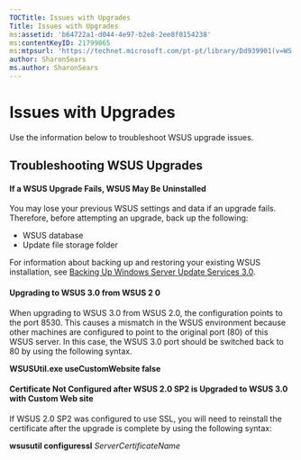 ```yaml
---
TOCTitle: Issues with Upgrades
Title: Issues with Upgrades
ms:assetid: 'b64722a1-d044-4e97-b2e8-2ee8f0154238'
ms:contentKeyID: 21799065
ms:mtpsurl: 'https://technet.microsoft.com/pt-pt/library/Dd939901(v=WS.10)'
author: SharonSears
ms.author: SharonSears
---
```


Issues with Upgrades
====================

Use the information below to troubleshoot WSUS upgrade issues.

Troubleshooting WSUS Upgrades
-----------------------------

#### If a WSUS Upgrade Fails, WSUS May Be Uninstalled

You may lose your previous WSUS settings and data if an upgrade fails. Therefore, before attempting an upgrade, back up the following:

-   WSUS database
-   Update file storage folder

For information about backing up and restoring your existing WSUS installation, see [Backing Up Windows Server Update Services 3.0](https://technet.microsoft.com/df778948-c8eb-4b09-8db3-94a496340713).

#### Upgrading to WSUS 3.0 from WSUS 2 0

When upgrading to WSUS 3.0 from WSUS 2.0, the configuration points to the port 8530. This causes a mismatch in the WSUS environment because other machines are configured to point to the original port (80) of this WSUS server. In this case, the WSUS 3.0 port should be switched back to 80 by using the following syntax.

**WSUSUtil.exe useCustomWebsite false**

#### Certificate Not Configured after WSUS 2.0 SP2 is Upgraded to WSUS 3.0 with Custom Web site

If WSUS 2.0 SP2 was configured to use SSL, you will need to reinstall the certificate after the upgrade is complete by using the following syntax:

**wsusutil configuressl** *ServerCertificateName*
